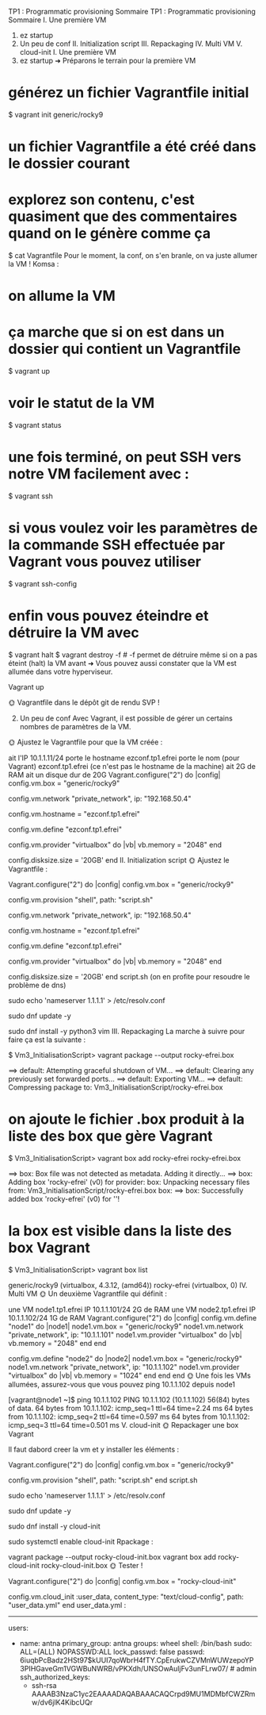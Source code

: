 TP1 : Programmatic provisioning
Sommaire
TP1 : Programmatic provisioning
Sommaire
I. Une première VM
1. ez startup
2. Un peu de conf
II. Initialization script
III. Repackaging
IV. Multi VM
V. cloud-init
I. Une première VM
1. ez startup
➜ Préparons le terrain pour la première VM

# générez un fichier Vagrantfile initial
$ vagrant init generic/rocky9

# un fichier Vagrantfile a été créé dans le dossier courant
# explorez son contenu, c'est quasiment que des commentaires quand on le génère comme ça
$ cat Vagrantfile
Pour le moment, la conf, on s'en branle, on va juste allumer la VM ! Komsa :

# on allume la VM
# ça marche que si on est dans un dossier qui contient un Vagrantfile
$ vagrant up

# voir le statut de la VM
$ vagrant status

# une fois terminé, on peut SSH vers notre VM facilement avec :
$ vagrant ssh

# si vous voulez voir les paramètres de la commande SSH effectuée par Vagrant vous pouvez utiliser
$ vagrant ssh-config

# enfin vous pouvez éteindre et détruire la VM avec
$ vagrant halt
$ vagrant destroy -f # -f permet de détruire même si on a pas éteint (halt) la VM avant
➜ Vous pouvez aussi constater que la VM est allumée dans votre hyperviseur.

Vagrant up

🌞 Vagrantfile dans le dépôt git de rendu SVP !

2. Un peu de conf
Avec Vagrant, il est possible de gérer un certains nombres de paramètres de la VM.

🌞 Ajustez le Vagrantfile pour que la VM créée :

ait l'IP 10.1.1.11/24
porte le hostname ezconf.tp1.efrei
porte le nom (pour Vagrant) ezconf.tp1.efrei (ce n'est pas le hostname de la machine)
ait 2G de RAM
ait un disque dur de 20G
Vagrant.configure("2") do |config|
  config.vm.box = "generic/rocky9"

  config.vm.network "private_network", ip: "192.168.50.4"

  config.vm.hostname = "ezconf.tp1.efrei"

  config.vm.define "ezconf.tp1.efrei"

  config.vm.provider "virtualbox" do |vb|
    vb.memory = "2048"
  end

  config.disksize.size = '20GB'
end
II. Initialization script
🌞 Ajustez le Vagrantfile :

Vagrant.configure("2") do |config|
  config.vm.box = "generic/rocky9"

  config.vm.provision "shell", path: "script.sh"

  config.vm.network "private_network", ip: "192.168.50.4"

  config.vm.hostname = "ezconf.tp1.efrei"

  config.vm.define "ezconf.tp1.efrei"

  config.vm.provider "virtualbox" do |vb|
    vb.memory = "2048"
  end

  config.disksize.size = '20GB'
end
script.sh (on en profite pour resoudre le problème de dns)

sudo echo 'nameserver 1.1.1.1' > /etc/resolv.conf

sudo dnf update -y

sudo dnf install -y python3 vim
III. Repackaging
La marche à suivre pour faire ça est la suivante :

$ Vm3_InitialisationScript> vagrant package --output rocky-efrei.box

==> default: Attempting graceful shutdown of VM...
==> default: Clearing any previously set forwarded ports...
==> default: Exporting VM...
==> default: Compressing package to: Vm3_InitialisationScript/rocky-efrei.box

# on ajoute le fichier .box produit à la liste des box que gère Vagrant
$ Vm3_InitialisationScript> vagrant box add rocky-efrei rocky-efrei.box

==> box: Box file was not detected as metadata. Adding it directly...
==> box: Adding box 'rocky-efrei' (v0) for provider:
    box: Unpacking necessary files from: Vm3_InitialisationScript/rocky-efrei.box
    box:
==> box: Successfully added box 'rocky-efrei' (v0) for ''!

# la box est visible dans la liste des box Vagrant
$ Vm3_InitialisationScript> vagrant box list

generic/rocky9 (virtualbox, 4.3.12, (amd64))
rocky-efrei    (virtualbox, 0)
IV. Multi VM
🌞 Un deuxième Vagrantfile qui définit :

une VM node1.tp1.efrei
IP 10.1.1.101/24
2G de RAM
une VM node2.tp1.efrei
IP 10.1.1.102/24
1G de RAM
Vagrant.configure("2") do |config| 
  config.vm.define "node1" do |node1|
    node1.vm.box = "generic/rocky9"
    node1.vm.network "private_network", ip: "10.1.1.101"
    node1.vm.provider "virtualbox" do |vb|
      vb.memory = "2048"
    end
  end

  config.vm.define "node2" do |node2|
    node1.vm.box = "generic/rocky9" 
    node1.vm.network "private_network", ip: "10.1.1.102"
    node1.vm.provider "virtualbox" do |vb|
      vb.memory = "1024"
    end
  end
end
🌞 Une fois les VMs allumées, assurez-vous que vous pouvez ping 10.1.1.102 depuis node1

[vagrant@node1   ~]$ ping 10.1.1.102
PING 10.1.1.102 (10.1.1.102) 56(84) bytes of data.
64 bytes from 10.1.1.102: icmp_seq=1 ttl=64 time=2.24 ms
64 bytes from 10.1.1.102: icmp_seq=2 ttl=64 time=0.597 ms
64 bytes from 10.1.1.102: icmp_seq=3 ttl=64 time=0.501 ms
V. cloud-init
🌞 Repackager une box Vagrant

Il faut dabord creer la vm et y installer les éléments :

Vagrant.configure("2") do |config|
  config.vm.box = "generic/rocky9"

  config.vm.provision "shell", path: "script.sh" 
end
script.sh

sudo echo 'nameserver 1.1.1.1' > /etc/resolv.conf

sudo dnf update -y

sudo dnf install -y cloud-init

sudo systemctl enable cloud-init
Rpackage :

vagrant package --output rocky-cloud-init.box
vagrant box add rocky-cloud-init rocky-cloud-init.box
🌞 Tester !

Vagrant.configure("2") do |config|
  config.vm.box = "rocky-cloud-init"

  config.vm.cloud_init :user_data, content_type: "text/cloud-config", path: "user_data.yml"
end
user_data.yml :

---
users:
  - name: antna
    primary_group: antna
    groups: wheel
    shell: /bin/bash
    sudo: ALL=(ALL) NOPASSWD:ALL
    lock_passwd: false
    passwd: $6$iuqbPcBadz2HSt97$kUUI7qoWbrH4fTY.CpErukwCZVMnWUWzepoYP3PIHGaveGm1VGWBuNWRB/vPKXdh/UNSOwAuljFv3unFLrw07/ # admin
    ssh_authorized_keys:
      - ssh-rsa AAAAB3NzaC1yc2EAAAADAQABAAACAQCrpd9MU1MDMbfCWZRmw/dv6jlK4KibcUQr
